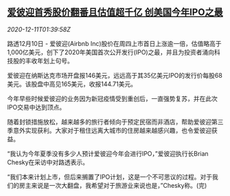 <!--1607653401000-->
[爱彼迎首秀股价翻番且估值超千亿 创美国今年IPO之最](https://cn.reuters.com/article/airbnb-1210-thurdebut-idCNKBS28L06D)
------

<div><i>2020-12-11T01:39:58Z</i></div><p>路透12月10日 - 爱彼迎(Airbnb Inc)股价在周四上市首日上涨逾一倍，估值略高于1,000亿美元，创下了2020年美国首次公开发行(IPO)之最，并且为投资者涌向科技股的丰收年划上句号。</p><p>爱彼迎在纳斯达克市场开盘报146美元，远远高于其35亿美元IPO的发行价每股68美元。该股盘中高见165美元，收报144.71美元。</p><p>今年早些时候爱彼迎的业务因为新冠疫情受到重创后，一直强势复苏，并在此次IPO交易中达到顶点。</p><p>随着封锁措施放松，越来越多的旅行者倾向于预定民宿而非酒店，帮助爱彼迎第三季意外实现获利。大家对于租住远离大城市的住房越来越感兴趣，也令爱彼迎获益。</p><p>“我认为今年夏季没有多少人预计爱彼迎今年会进行IPO，”爱彼迎执行长Brian Chesky在采访中对路透表示。</p><p>“我们本来计划上市，但后来搁置了IPO计划，这是一个不可思议的过程。对于我们的房主来说是一次大翻盘，我希望对于旅游业来说也是，”Chesky称。(完)</p>

